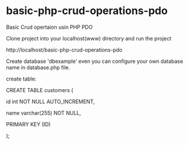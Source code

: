 # basic-php-crud-operations-pdo
Basic Crud opertaion usin PHP PDO

Clone project into your localhost(www) directory and run the project

http://localhost/basic-php-crud-operations-pdo

Create database 'dbexample' even you can configure your own database name in database.php file.


create table:

CREATE TABLE customers (

id int NOT NULL AUTO_INCREMENT,

name varchar(255) NOT NULL,

PRIMARY KEY (ID)

);


